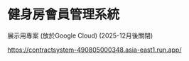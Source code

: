 <h1>健身房會員管理系統</h1>

展示用專案 (放於Google Cloud) (2025-12月後關閉)

https://contractsystem-490805000348.asia-east1.run.app/
